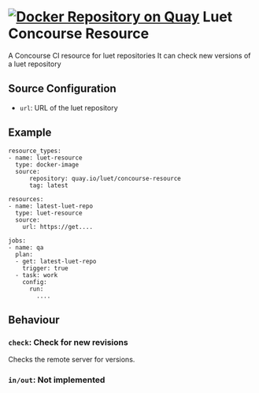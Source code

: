 # [![Docker Repository on Quay](https://quay.io/repository/luet/concourse-resource/status "Docker Repository on Quay")](https://quay.io/repository/luet/concourse-resource) Luet Concourse Resource

A Concourse CI resource for luet repositories
It can check new versions of a luet repository

## Source Configuration

* `url`: URL of the luet repository

## Example

```
resource_types:
- name: luet-resource
  type: docker-image
  source:
      repository: quay.io/luet/concourse-resource
      tag: latest

resources:
- name: latest-luet-repo
  type: luet-resource
  source:
    url: https://get....

jobs:
- name: qa
  plan:
  - get: latest-luet-repo
    trigger: true
  - task: work
    config:
      run:
        ....
```

## Behaviour

### `check`: Check for new revisions

Checks the remote server for versions.

### `in/out`: Not implemented
